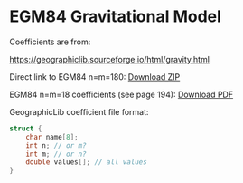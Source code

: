 # EGM84 Gravitational Model

Coefficients are from:

https://geographiclib.sourceforge.io/html/gravity.html

Direct link to EGM84 n=m=180: [Download ZIP](/references/egm84.zip)

EGM84 n=m=18 coefficients (see page 194): [Download PDF](/references/Supplement_to_Department_of_Defense_Worl.pdf)

GeographicLib coefficient file format:

```c
struct {
    char name[8];
    int n; // or m?
    int m; // or n?
    double values[]; // all values
}
```
